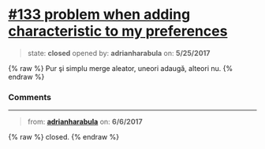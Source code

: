 # [\#133 problem when adding characteristic to my preferences](https://github.com/adrianharabula/condr/issues/133)

> state: **closed** opened by: **adrianharabula** on: **5/25/2017**

{% raw %}
Pur şi simplu merge aleator, uneori adaugă, alteori nu.
{% endraw %}


### Comments

---
> from: [**adrianharabula**](https://github.com/adrianharabula/condr/issues/133#issuecomment-306459969) on: **6/6/2017**

{% raw %}
closed.
{% endraw %}
